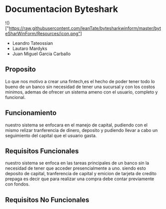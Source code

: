 # Documentacion Byteshark

!()["https://raw.githubusercontent.com/leanTate/bytesharkwinform/master/byteSharWinForm/Resources/icon.png"]

- Leandro Tateossian
- Lautaro Mardyks
- Juan Miguel Garcia Carballo

## Proposito

Lo que nos motivo a crear una fintech,es el hecho de poder tener todo lo bueno de un banco sin necesidad de tener una sucursal y con los costos minimos, ademas de ofrecer un sistema ameno con el usuario, completo y funcional.

## Funcionamiento

nuestro sistema se enfocara en el manejo de capital, pudiendo con el mismo relizar tranferencia de dinero, deposito y pudiendo llevar a cabo un seguimiento del capital que el usuario gasta.

## Requisitos Funcionales

nuestro sistema se enfoca en las tareas principales de un banco sin la necesidad de tener que acceder presencialmente a uno.
siendo esto deposito de capital, tranferencia de capital y emicion de tarjeta de credito prepaga es decir que para realizar una compra debe contar previamente con fondos.

## Requisitos No Funcionales

